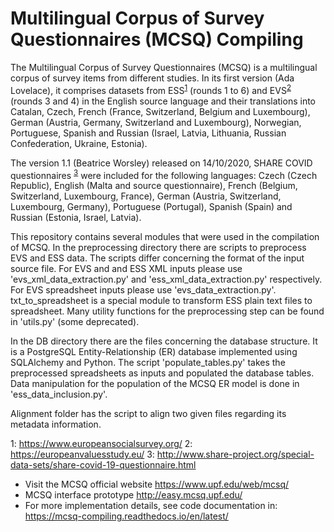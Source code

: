 # Multilingual Corpus of Survey Questionnaires (MCSQ) Compiling

The Multilingual Corpus of Survey Questionnaires (MCSQ) is a multilingual corpus of survey items from different studies. 
In its first version (Ada Lovelace), it comprises datasets from ESS<sup>[1](#ess)</sup> (rounds 1 to 6) and EVS<sup>[2](#evs)</sup> (rounds 3 and 4) in the English source language and their translations into Catalan, Czech, French (France, Switzerland, Belgium and Luxembourg), German (Austria, Germany, Switzerland and Luxembourg), Norwegian, Portuguese, Spanish and Russian (Israel, Latvia, Lithuania, Russian Confederation, Ukraine, Estonia).

The version 1.1 (Beatrice Worsley) released on 14/10/2020, SHARE COVID questionnaires <sup>[3](#sharecovid)</sup> were included for the following
languages: Czech (Czech Republic), English (Malta and source questionnaire), French (Belgium, Switzerland, Luxembourg, France), German (Austria, Switzerland, Luxembourg, Germany), Portuguese (Portugal), Spanish (Spain) and Russian (Estonia, Israel, Latvia). 

This repository contains several modules that were used in the compilation of MCSQ. 
In the preprocessing directory there are scripts to preprocess EVS and ESS data. 
The scripts differ concerning the format of the input source file. For EVS and and ESS XML inputs please use 'evs_xml_data_extraction.py' and 'ess_xml_data_extraction.py' respectively. For EVS spreadsheet inputs please use 'evs_data_extraction.py'.
txt_to_spreadsheet is a special module to transform ESS plain text files to spreadsheet. 
Many utility functions for the preprocessing step can be found in 'utils.py' (some deprecated).

In the DB directory there are the files concerning the database structure. It is a PostgreSQL Entity-Relationship (ER) database implemented using SQLAlchemy and Python. The script 'populate_tables.py' takes the preprocessed spreadsheets as inputs and populated the database tables. Data manipulation for the population of the  MCSQ ER model is done in 'ess_data_inclusion.py'.

Alignment folder has the script to align two given files regarding its metadata information.

<a name="ess">1</a>: https://www.europeansocialsurvey.org/
<a name="evs">2</a>: https://europeanvaluesstudy.eu/
<a name="sharecovid">3</a>: http://www.share-project.org/special-data-sets/share-covid-19-questionnaire.html


* Visit the MCSQ official website https://www.upf.edu/web/mcsq/
* MCSQ interface prototype http://easy.mcsq.upf.edu/
* For more implementation details, see code documentation in: https://mcsq-compiling.readthedocs.io/en/latest/